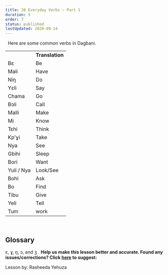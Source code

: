 ```yaml
---
title: 20 Everyday Verbs – Part 1
duration: 5
order: 7
status: published
lastUpdated: 2020-09-14
---
```


  Here are some common verbs in Dagbani.  

|     |     |
| --- | --- |
|     | **Translation** |
| Bɛ  | Be  |
| Mali | Have |
| Niŋ | Do  |
| Yɛli | Say |
| Chama | Go  |
| Bɔli | Call |
| Malli | Make |
| Mi  | Know |
| Tɛhi | Think |
| Kp’ɣi | Take |
| Nya | See |
| Gbihi | Sleep |
| Bori | Want |
| Yuli / Nya | Look/See |
| Bohi | Ask |
| Bo  | Find |
| Tibu | Give |
| Yeli | Tell |
| Tum | work |

 

## **Glossary**

ɛ, ɣ, ŋ, ɔ, and ʒ   **Help us make this lesson better and accurate. Found any issues/corrections? Click [here](https://docs.google.com/document/d/1vnCKTPdCJ-41yAB2ya22wIzNallSRDbEVGAzHrHMsoU/edit) to suggest:**

Lesson by: Rasheeda Yehuza